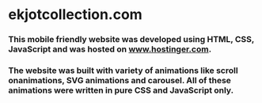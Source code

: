 ﻿# ekjotcollection.com

### This mobile friendly website was developed using HTML, CSS, JavaScript and was hosted on www.hostinger.com.
### The website was built with variety of animations like scroll onanimations, SVG animations and carousel. All of these animations were written in pure CSS and JavaScript only. 
